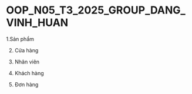 # OOP_N05_T3_2025_GROUP_DANG_VINH_HUAN
1.Sản phẩm 

2. Cửa hàng 

3. Nhân viên 

4. Khách hàng 

5. Đơn hàng 


